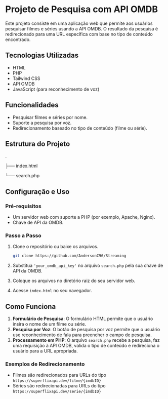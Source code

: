 # Projeto de Pesquisa com API OMDB

Este projeto consiste em uma aplicação web que permite aos usuários pesquisar filmes e séries usando a API OMDB. O resultado da pesquisa é redirecionado para uma URL específica com base no tipo de conteúdo encontrado.

## Tecnologias Utilizadas

- HTML
- PHP
- Tailwind CSS
- API OMDB
- JavaScript (para reconhecimento de voz)

## Funcionalidades

- Pesquisar filmes e séries por nome.
- Suporte a pesquisa por voz.
- Redirecionamento baseado no tipo de conteúdo (filme ou série).

## Estrutura do Projeto

.

├── index.html

└── search.php

## Configuração e Uso

### Pré-requisitos

- Um servidor web com suporte a PHP (por exemplo, Apache, Nginx).
- Chave de API da OMDB.

### Passo a Passo

1. Clone o repositório ou baixe os arquivos.

    ```bash
    git clone https://github.com/AndersonC96/Streaming
    ```

2. Substitua `'your_omdb_api_key'` no arquivo `search.php` pela sua chave de API da OMDB.

3. Coloque os arquivos no diretório raiz do seu servidor web.

4. Acesse `index.html` no seu navegador.

## Como Funciona

1. **Formulário de Pesquisa**: O formulário HTML permite que o usuário insira o nome de um filme ou série.
2. **Pesquisa por Voz**: O botão de pesquisa por voz permite que o usuário use reconhecimento de fala para preencher o campo de pesquisa.
3. **Processamento em PHP**: O arquivo `search.php` recebe a pesquisa, faz uma requisição à API OMDB, valida o tipo de conteúdo e redireciona o usuário para a URL apropriada.

### Exemplos de Redirecionamento

- Filmes são redirecionados para URLs do tipo `https://superflixapi.dev/filme/{imdbID}`
- Séries são redirecionadas para URLs do tipo `https://superflixapi.dev/serie/{imdbID}`
